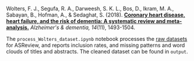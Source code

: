 Wolters, F. J., Segufa, R. A., Darweesh, S. K. L., Bos, D., Ikram, M. A., Sabayan, B., Hofman, A., & Sedaghat, S. (2018). **[Coronary heart disease, heart failure, and the risk of dementia: A systematic review and meta-analysis.][1]** _Alzheimer's & dementia, 14_(11), 1493-1504.

The `process_Wolters_dataset.ipynb` notebook processes the [raw datasets][2] for ASReview, and reports inclusion rates, and missing patterns and word clouds of titles and abstracts. The cleaned dataset can be found in `output`.

[1]:	https://doi.org/10.1016/j.jalz.2018.01.007
[2]:	https://osf.io/sxzjg/